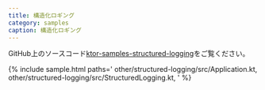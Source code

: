 ```yaml
---
title: 構造化ロギング
category: samples
caption: 構造化ロギング
---
```


GitHub上のソースコード[ktor-samples-structured-logging](https://github.com/ktorio/ktor-samples/tree/master/other/structured-logging)をご覧ください。

{% include sample.html paths='
    other/structured-logging/src/Application.kt,
    other/structured-logging/src/StructuredLogging.kt,
' %}
